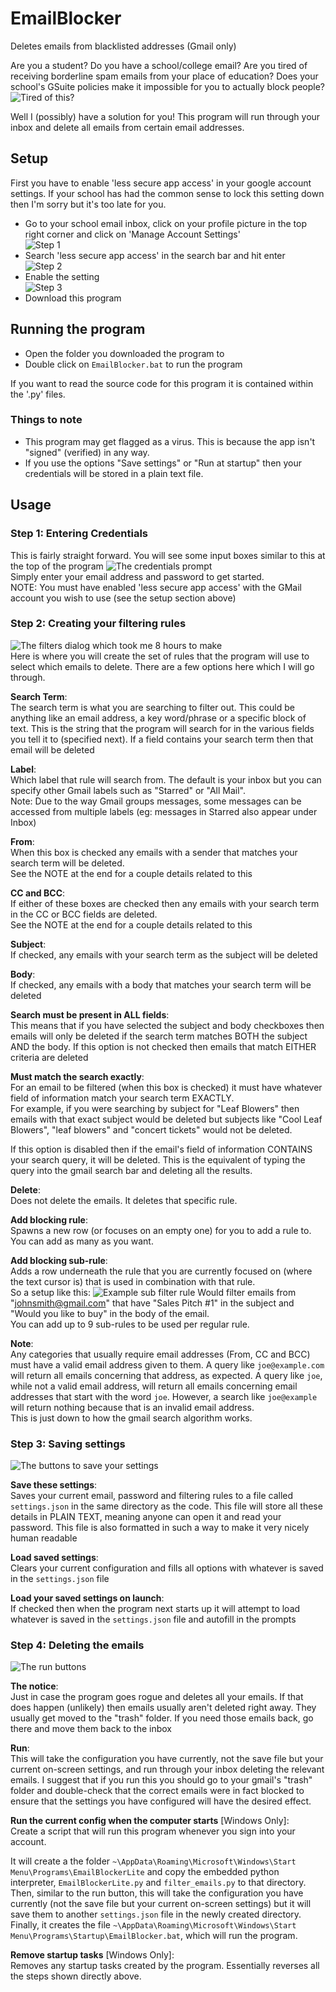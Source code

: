 # EmailBlocker
Deletes emails from blacklisted addresses (Gmail only)

Are you a student? Do you have a school/college email? Are you tired of receiving borderline spam emails from your place of education?
Does your school's GSuite policies make it impossible for you to actually block people?
![Tired of this?](img/spam-notice.png)

Well I (possibly) have a solution for you! This program will run through your inbox and delete all emails from certain email addresses.


## Setup
First you have to enable 'less secure app access' in your google account settings.
If your school has had the common sense to lock this setting down then I'm sorry but it's too late for you.

* Go to your school email inbox, click on your profile picture in the top right corner and click on 'Manage Account Settings'  
![Step 1](img/setup-manage-account.png)
* Search 'less secure app access' in the search bar and hit enter  
![Step 2](img/setup-search.png)
* Enable the setting  
![Step 3](img/setup-allow-lsaa.png)
* Download this program


## Running the program
* Open the folder you downloaded the program to
* Double click on `EmailBlocker.bat` to run the program

If you want to read the source code for this program it is contained within the '.py' files.

### Things to note
* This program may get flagged as a virus. This is because the app isn't "signed" (verified) in any way.
* If you use the options "Save settings" or "Run at startup" then your credentials will be stored in a plain text file.

## Usage
### Step 1: Entering Credentials

This is fairly straight forward. You will see some input boxes similar to this at the top of the program
![The credentials prompt](img/usage-credentials.png)  
Simply enter your email address and password to get started.  
NOTE: You must have enabled 'less secure app access' with the GMail account you wish to use (see the setup section above)

### Step 2: Creating your filtering rules

![The filters dialog which took me 8 hours to make](img/usage-filter-rules.png)  
Here is where you will create the set of rules that the program will use to select which emails to delete. There are a few options here which I will go through.

**Search Term**:  
The search term is what you are searching to filter out. This could be anything like an email address, a key word/phrase or a specific block of text.
This is the string that the program will search for in the various fields you tell it to (specified next). If a field contains your search term then that email will be deleted

**Label**:  
Which label that rule will search from. The default is your inbox but you can specify other Gmail labels such as "Starred" or "All Mail".  
Note: Due to the way Gmail groups messages, some messages can be accessed from multiple labels (eg: messages in Starred also appear under Inbox)

**From**:  
When this box is checked any emails with a sender that matches your search term will be deleted.  
See the NOTE at the end for a couple details related to this

**CC and BCC**:  
If either of these boxes are checked then any emails with your search term in the CC or BCC fields are deleted.  
See the NOTE at the end for a couple details related to this

**Subject**:  
If checked, any emails with your search term as the subject will be deleted

**Body**:  
If checked, any emails with a body that matches your search term will be deleted

**Search must be present in ALL fields**:  
This means that if you have selected the subject and body checkboxes then emails will only be deleted if the search term matches BOTH the subject AND the body.
If this option is not checked then emails that match EITHER criteria are deleted

**Must match the search exactly**:  
For an email to be filtered (when this box is checked) it must have whatever field of information match your search term EXACTLY.  
For example, if you were searching by subject for "Leaf Blowers" then emails with that exact subject would be deleted but subjects like "Cool Leaf Blowers", "leaf blowers" and "concert tickets" would not be deleted.

If this option is disabled then if the email's field of information CONTAINS your search query, it will be deleted.
This is the equivalent of typing the query into the gmail search bar and deleting all the results.

**Delete**:  
Does not delete the emails. It deletes that specific rule.

**Add blocking rule**:  
Spawns a new row (or focuses on an empty one) for you to add a rule to. You can add as many as you want.

**Add blocking sub-rule**:  
Adds a row underneath the rule that you are currently focused on (where the text cursor is) that is used in combination with that rule.  
So a setup like this:
![Example sub filter rule](img/usage-sub-filter-rules.png)
Would filter emails from "johnsmith@gmail.com" that have "Sales Pitch #1" in the subject and "Would you like to buy" in the body of the email.  
You can add up to 9 sub-rules to be used per regular rule.


**Note**:  
Any categories that usually require email addresses (From, CC and BCC) must have a valid email address given to them. A query like `joe@example.com` will return all emails concerning that address, as expected. A query like `joe`, while not a valid email address, will return all emails concerning email addresses that start with the word `joe`. However, a search like `joe@example` will return nothing because that is an invalid email address.  
This is just down to how the gmail search algorithm works.

### Step 3: Saving settings

![The buttons to save your settings](img/usage-saving-settings.png)  

**Save these settings**:  
Saves your current email, password and filtering rules to a file called `settings.json` in the same directory as the code. This file will store all these details in PLAIN TEXT, meaning anyone can open it and read your password.
This file is also formatted in such a way to make it very nicely human readable

**Load saved settings**:  
Clears your current configuration and fills all options with whatever is saved in the `settings.json` file

**Load your saved settings on launch**:  
If checked then when the program next starts up it will attempt to load whatever is saved in the `settings.json` file and autofill in the prompts

### Step 4: Deleting the emails

![The run buttons](img/usage-run.png)  

**The notice**:  
Just in case the program goes rogue and deletes all your emails.
If that does happen (unlikely) then emails usually aren't deleted right away. They usually get moved to the "trash" folder. If you need those emails back, go there and move them back to the inbox

**Run**:  
This will take the configuration you have currently, not the save file but your current on-screen settings, and run through your inbox deleting the relevant emails.
I suggest that if you run this you should go to your gmail's "trash" folder and double-check that the correct emails were in fact blocked to ensure that the settings you have configured will have the desired effect.

**Run the current config when the computer starts** [Windows Only]:  
Create a script that will run this program whenever you sign into your account.  

It will create a the folder `~\AppData\Roaming\Microsoft\Windows\Start Menu\Programs\EmailBlockerLite` and copy the embedded python interpreter, `EmailBlockerLite.py` and `filter_emails.py` to that directory. Then, similar to the run button, this will take the configuration you have currently (not the save file but your current on-screen settings) but it will save them to another `settings.json` file in the newly created directory.  
Finally, it creates the file `~\AppData\Roaming\Microsoft\Windows\Start Menu\Programs\Startup\EmailBlocker.bat`, which will run the program.

**Remove startup tasks** [Windows Only]:  
Removes any startup tasks created by the program.
Essentially reverses all the steps shown directly above.

